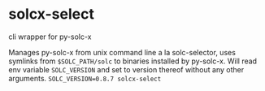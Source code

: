 # solcx-select
cli wrapper for py-solc-x

Manages py-solc-x from unix command line a la solc-selector, uses symlinks from  ``$SOLC_PATH/solc`` to binaries installed by py-solc-x. Will read env variable ``SOLC_VERSION`` and set to version thereof without any other arguments. ``SOLC_VERSION=0.8.7 solcx-select`` 

